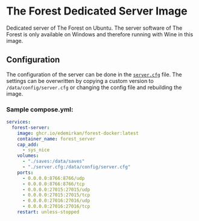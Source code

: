 # The Forest Dedicated Server Image
Dedicated server of The Forest on Ubuntu. The server software of The Forest is only available on Windows and therefore running with Wine in this image. 


## Configuration

The configuration of the server can be done in the [`server.cfg`](config/server.cfg)
file. The settings can be overwritten by copying a custom version to
`/data/config/server.cfg` or changing the config file and rebuilding the image.


### Sample compose.yml:

```yaml
services:
  forest-server:
    image: ghcr.io/edemirkan/forest-docker:latest
    container_name: forest_server
    cap_add:
      - sys_nice
    volumes:
      - "./saves:/data/saves"
      - "./server.cfg:/data/config/server.cfg"
    ports:
      - 0.0.0.0:8766:8766/udp
      - 0.0.0.0:8766:8766/tcp
      - 0.0.0.0:27015:27015/udp
      - 0.0.0.0:27015:27015/tcp
      - 0.0.0.0:27016:27016/udp
      - 0.0.0.0:27016:27016/tcp
    restart: unless-stopped
```